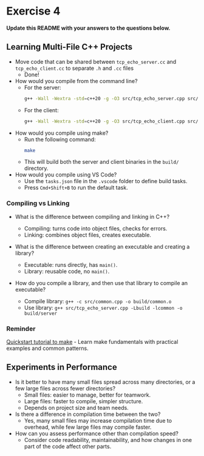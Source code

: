 # Exercise 4

**Update this README with your answers to the questions below.**

## Learning Multi-File C++ Projects

- Move code that can be shared between `tcp_echo_server.cc` and 
  `tcp_echo_client.cc` to separate `.h` and `.cc` files
  - Done!
- How would you compile from the command line?
  - For the server:
    ```bash
    g++ -Wall -Wextra -std=c++20 -g -O3 src/tcp_echo_server.cpp src/common.cpp -o build/server
    ```
  - For the client:
    ```bash
    g++ -Wall -Wextra -std=c++20 -g -O3 src/tcp_echo_client.cpp src/common.cpp -o build/client
    ```
- How would you compile using make?
  - Run the following command:
    ```bash
    make
    ```
  - This will build both the server and client binaries in the `build/` directory.
- How would you compile using VS Code?
  - Use the `tasks.json` file in the `.vscode` folder to define build tasks.
  - Press `Cmd+Shift+B` to run the default task.

### Compiling vs Linking

- What is the difference between compiling and linking in C++?
  - Compiling: turns code into object files, checks for errors.
  - Linking: combines object files, creates executable.

- What is the difference between creating an executable and creating a library?
  - Executable: runs directly, has `main()`.
  - Library: reusable code, no `main()`.

- How do you compile a library, and then use that library to compile an executable?
  - Compile library: `g++ -c src/common.cpp -o build/common.o`
  - Use library: `g++ src/tcp_echo_server.cpp -Lbuild -lcommon -o build/server`

### Reminder 
[Quickstart tutorial to make](https://makefiletutorial.com/) - Learn make 
fundamentals with practical examples and common patterns.

## Experiments in Performance

- Is it better to have many small files spread across many directories, or a few large files across fewer directories?
  - Small files: easier to manage, better for teamwork.
  - Large files: faster to compile, simpler structure.
  - Depends on project size and team needs.
- Is there a difference in compilation time between the two?
  - Yes, many small files may increase compilation time due to overhead, while few large files may compile faster.
- How can you assess performance other than compilation speed?
  - Consider code readability, maintainability, and how changes in one part of the code affect other parts.